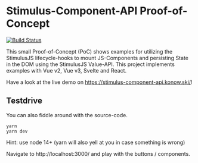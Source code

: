 # Stimulus-Component-API Proof-of-Concept
[![Build Status](https://dev.azure.com/konowski/stimulus-component-api/_apis/build/status/Build-Pipeline?branchName=main&jobName=Build%20UMD%20and%20ES%20Module)](https://dev.azure.com/konowski/stimulus-component-api/_build/latest?definitionId=1&branchName=main)

This small Proof-of-Concept (PoC) shows examples for utilizing the StimulusJS lifecycle-hooks to mount JS-Components and persisting State in the DOM using the StimulusJS Value-API. This project implements examples with Vue v2, Vue v3, Svelte and React.

Have a look at the live demo on https://stimulus-component-api.konow.ski/!

## Testdrive
You can also fiddle around with the source-code.

```
yarn
yarn dev
```
Hint: use node 14+ (yarn will also yell at you in case something is wrong)

Navigate to http://localhost:3000/ and play with the buttons / components.